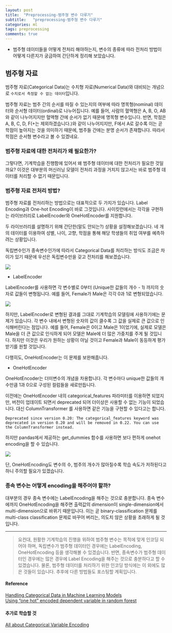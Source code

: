 ```yaml
---
layout: post
title:  "Preprocessing-범주형 변수 다루기"
subtitle:   "preprocessing-범주형 변수 다루기"
categories: ml
tags: preprocessing
comments: true
---
```


- 범주형 데이터들을 어떻게 전처리 해야하는지, 변수의 종류에 따라 전처리 방법이 어떻게 다른지가 궁금하여 간단하게 정리해 보았습니다.

## 범주형 자료

범주형 자료(Categorical Data)는 수치형 자료(Numerical Data)와 대비되는 개념으로 `수치로서 측정할 수 없는 데이터`입니다.

범주형 자료는 범주 간의 순서를 따질 수 있는지의 여부에 따라 명목형(nominal) 데이터와 순서형 데이터(ordinal)로 나누어집니다.
예를 들어, 사람의 혈액형은 A, B, O, AB와 같이 나누어지지만 혈액형 간에 순서가 없기 때문에 명목형 변수입니다.
반면, 학점은 A, B, C, D, F(+는 제외하겠습니다.)와 같이 나누어지지만, F에서 A로 갈수록 이는 곧 학점이 높아지는 것을 의미하기 때문에, 범주들 간에는 분명 순서가 존재합니다. 따라서 학점은 순서형 변수라고 볼 수 있겠네요.

### 범주형 자료에 대한 전처리가 왜 필요한가?

그렇다면, 기계학습을 진행함에 있어서 왜 범주형 데이터에 대한 전처리가 필요한 것일까요?
이것은 대부분의 머신러닝 모델이 전처리 과정을 거치지 않고서는 바로 범주형 데이터를 처리할 수 없기 때문입니다. 

### 범주형 자료 전처리 방법?

범주형 자료를 전처리하는 방법으로는 대표적으로 두 가지가 있습니다. Label Encoding과 One-hot Encoding이 바로 그것입니다. 
사이킷런에서는 각각을 구현하는 라이브러리로 LabelEncoder와 OneHotEncoder를 지원합니다. 

두 라이브러리를 설명하기 위해 간단한(말도 안되는?) 상황을 설정해보겠습니다.
네 개의 데이터를 이용하여 성별, 나이, 고향, 학점을 통해 해당 학생들의 취업 여부를 예측하려는 상황입니다.

독립변수인가 종속변수인가에 따라서 Categorical Data를 처리하는 방식도 조금은 차이가 있기 때문에 우선은 독립변수만을 갖고 전처리를 해보겠습니다. 

![](http://drive.google.com/uc?export=view&id=1xLf28q9SSoDtFj00gmxzm991G8bTHQzF)

* LabelEncoder

LabelEncoder를 사용하면 각 변수별로 0부터 (Unique한 값들의 개수 - 1) 까지의 숫자로 값들이 변형됩니다.
예를 들어, Female가 Male은 각각 0과 1로 변형되었습니다. 

![](http://drive.google.com/uc?export=view&id=1wieDjYuUUbq_3YTsTG39GcaTrmmAZMmX)

하지만, LabelEncoder로 변형된 결과를 그대로 기계학습의 모델링에 사용하기에는 문제가 있습니다.
각 변수 내에서 변형된 숫자의 값이 클수록 그 값을 실제로 큰 값으로 인식해버린다는 점입니다.
예를 들어, Female은 0이고 Male은 1이었기에, 실제로 모델은 Male을 더 큰 값으로 인식하게 되어 모델은 Male에 더 많은 가중치를 주게 될 것입니다.
하지만 이것은 우리가 원하는 상황이 아닐 것이고 Female과 Male이 동등하게 평가받기를 원할 것입니다.

다행히도, OneHotEncoder는 이 문제를 보완해줍니다. 

* OneHotEncoder

OneHotEncoder는 더미변수의 개념을 차용합니다. 각 변수마다 unique한 값들의 개수만큼 1과 0으로 구성된 컬럼들을 새로만듭니다.

이전에는 OneHotEncoder 내의 categorical_features 파라미터를 이용하면 되었지만, 버전이 업데이트 되면서 deprecated 되어 더이상은 사용할 수 없는 기능이 되었습니다. 대신 ColumnTransformer 를 사용하면 같은 기능을 구현할 수 있다고는 합니다.

```
Deprecated since version 0.20: The categorical_features keyword was deprecated in version 0.20 and will be removed in 0.22. You can use the ColumnTransformer instead.
```
하지만 pandas에서 제공하는 get_dummies 함수를 사용하면 보다 편하게 onehot encoding을 할 수 있습니다. 

![](http://drive.google.com/uc?export=view&id=1D05jDTbv_GSuCfJBRqxdUxRe6zRYR5H2)

단, OneHotEncoding도 변수의 수, 범주의 개수가 많아질수록 학습 속도가 저하된다고 하니 주의할 필요가 있겠습니다.

### 종속 변수는 어떻게 encoding을 해주어야 할까?

 대부분의 경우 종속 변수에는 LabelEncoding을 해주는 것으로 충분합니다.
종속 변수에까지 OneHotEncoding을 해주면 출력값의 dimension이 single-dimension에서 multi-dimension으로 바뀌기 때문입니다. 
이는 곧 binary-classification 문제를 multi-class classification 문제로 바꾸어 버리는, 의도치 않은 상황을 초래하게 될 것입니다.

--- 

> 요컨대, 원활한 기계학습의 진행을 위하여 범주형 변수는 목적에 맞게 인코딩 되어야 하며, 독립변수가 범주형 데이터인 경우에는 LabelEncoding, OneHotEncoding 등을 생각해볼 수 있겠습니다. 반면, 종속변수가 범주형 데이터인 경우에는 많은 경우에 Label Encoding을 해주는 것으로 충분하다고 할 수 있겠습니다. 물론, 범주형 데이터를 처리하기 위한 인코딩 방식에는 이 외에도 많은 것들이 있습니다. 추후에 다른 방법들도 포스팅할 계획입니다.

#### Reference
[Handling Categorical Data in Machine Learning Models](https://www.pluralsight.com/guides/handling-categorical-data-in-machine-learning-models)  
[Using “one hot” encoded dependent variable in random forest](https://stackoverflow.com/questions/53589993/using-one-hot-encoded-dependent-variable-in-random-forest)

#### 추가로 학습할 것
[All about Categorical Variable Encoding](https://towardsdatascience.com/all-about-categorical-variable-encoding-305f3361fd02)
